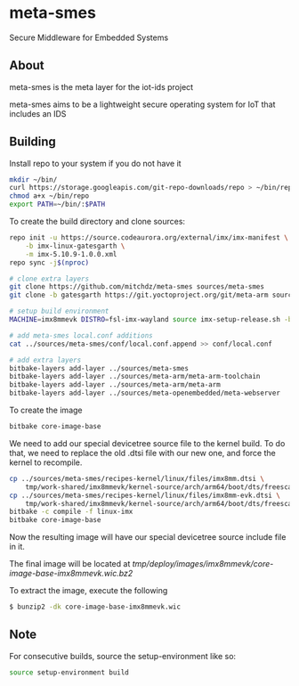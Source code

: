 # meta-smes

Secure Middleware for Embedded Systems

## About
meta-smes is the meta layer for the iot-ids project

meta-smes aims to be a lightweight secure operating system for IoT that
includes an IDS


## Building
Install repo to your system if you do not have it
```bash
mkdir ~/bin/
curl https://storage.googleapis.com/git-repo-downloads/repo > ~/bin/repo
chmod a+x ~/bin/repo
export PATH=~/bin/:$PATH
```

To create the build directory and clone sources:
```bash
repo init -u https://source.codeaurora.org/external/imx/imx-manifest \
    -b imx-linux-gatesgarth \
    -m imx-5.10.9-1.0.0.xml
repo sync -j$(nproc)

# clone extra layers
git clone https://github.com/mitchdz/meta-smes sources/meta-smes
git clone -b gatesgarth https://git.yoctoproject.org/git/meta-arm sources/meta-arm

# setup build environment
MACHINE=imx8mmevk DISTRO=fsl-imx-wayland source imx-setup-release.sh -b build

# add meta-smes local.conf additions
cat ../sources/meta-smes/conf/local.conf.append >> conf/local.conf

# add extra layers
bitbake-layers add-layer ../sources/meta-smes
bitbake-layers add-layer ../sources/meta-arm/meta-arm-toolchain
bitbake-layers add-layer ../sources/meta-arm/meta-arm
bitbake-layers add-layer ../sources/meta-openembedded/meta-webserver

```

To create the image
```bash
bitbake core-image-base
```

We need to add our special devicetree source file to the kernel build.
To do that, we need to replace the old .dtsi file with our new one, and force
the kernel to recompile.
```bash
cp ../sources/meta-smes/recipes-kernel/linux/files/imx8mm.dtsi \
    tmp/work-shared/imx8mmevk/kernel-source/arch/arm64/boot/dts/freescale/
cp ../sources/meta-smes/recipes-kernel/linux/files/imx8mm-evk.dtsi \
    tmp/work-shared/imx8mmevk/kernel-source/arch/arm64/boot/dts/freescale/
bitbake -c compile -f linux-imx
bitbake core-image-base
```

Now the resulting image will have our special devicetree source include file in it.

The final image will be located at *tmp/deploy/images/imx8mmevk/core-image-base-imx8mmevk.wic.bz2*

To extract the image, execute the following
```bash
$ bunzip2 -dk core-image-base-imx8mmevk.wic
```

## Note
For consecutive builds, source the setup-environment like so:
```bash
source setup-environment build
```
